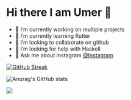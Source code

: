 # Hi there I am Umer 👋

- 🔭 I’m currently working on multiple projects
- 🌱 I’m currently learning flutter
- 👯 I’m looking to collaborate on github
- 🤔 I’m looking for help with Haskell
- 💬 Ask me about instagram [@Instagram](https://www.instagram.com/im_umerg/)

[![GitHub Streak](http://github-readme-streak-stats.herokuapp.com?user=imumer12&theme=tokyonight&background=000000)](https://git.io/streak-stats)


![Anurag's GitHub stats](https://github-readme-stats.vercel.app/api?username=imumer12&show_icons=true&theme=tokyonight)

<a href="https://github.com/anuraghazra/github-readme-stats">
  <img align="center" src="https://github-readme-stats.vercel.app/api?username=imumer12&show_icons=true&theme=tokyonight" />
</a>

